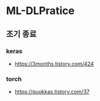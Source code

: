 # ML-DLPratice

## 조기 종료

### keras
- https://3months.tistory.com/424
### torch
- https://quokkas.tistory.com/37
